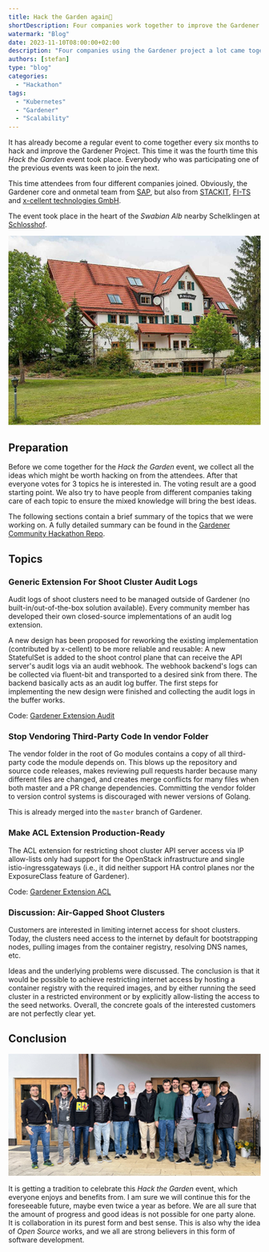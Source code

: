 ```yaml
---
title: Hack the Garden again🔨
shortDescription: Four companies work together to improve the Gardener Project.
watermark: "Blog"
date: 2023-11-10T08:00:00+02:00
description: "Four companies using the Gardener project a lot came together for a week for fun and better software"
authors: [stefan]
type: "blog"
categories:
  - "Hackathon"
tags:
  - "Kubernetes"
  - "Gardener"
  - "Scalability"
---
```


It has already become a regular event to come together every six months to hack and improve the Gardener Project.
This time it was the fourth time this _Hack the Garden_ event took place. Everybody who was participating one of the previous events was keen to join the next.

<!-- truncate -->

This time attendees from four different companies joined. Obviously, the Gardener core and onmetal team from [SAP](https://sap.com), but also from [STACKIT](https://stackit.de), [FI-TS](https://f-i-ts.de) and [x-cellent technologies GmbH](https://www.x-cellent.com).

The event took place in the heart of the _Swabian Alb_ nearby Schelklingen at [Schlosshof](https://schlosshof-info.de).

![](schlosshof.jpg)

## Preparation

Before we come together for the _Hack the Garden_ event, we collect all the ideas which might be worth hacking on from the attendees. After that everyone votes for 3 topics he is interested in. The voting result are a good starting point. We also try to have people from different companies taking care of each topic to ensure the mixed knowledge will bring the best ideas.

The following sections contain a brief summary of the topics that we were working on. A fully detailed summary can be found in the [Gardener Community Hackathon Repo](https://github.com/gardener-community/hackathon/tree/main/2023-11_Schelklingen).

## Topics

### Generic Extension For Shoot Cluster Audit Logs

Audit logs of shoot clusters need to be managed outside of Gardener (no built-in/out-of-the-box solution available). Every community member has developed their own closed-source implementations of an audit log extension.

A new design has been proposed for reworking the existing implementation (contributed by x-cellent) to be more reliable and reusable: A new StatefulSet is added to the shoot control plane that can receive the API server's audit logs via an audit webhook. The webhook backend's logs can be collected via fluent-bit and transported to a desired sink from there. The backend basically acts as an audit log buffer. The first steps for implementing the new design were finished and collecting the audit logs in the buffer works.

Code: [Gardener Extension Audit](https://github.com/metal-stack/gardener-extension-audit)

### Stop Vendoring Third-Party Code In vendor Folder

The vendor folder in the root of Go modules contains a copy of all third-party code the module depends on. This blows up the repository and source code releases, makes reviewing pull requests harder because many different files are changed, and creates merge conflicts for many files when both master and a PR change dependencies. Committing the vendor folder to version control systems is discouraged with newer versions of Golang.

This is already merged into the `master` branch of Gardener.

### Make ACL Extension Production-Ready

The ACL extension for restricting shoot cluster API server access via IP allow-lists only had support for the OpenStack infrastructure and single istio-ingressgateways (i.e., it did neither support HA control planes nor the ExposureClass feature of Gardener).

Code: [Gardener Extension ACL](https://github.com/stackitcloud/gardener-extension-acl)

### Discussion: Air-Gapped Shoot Clusters

Customers are interested in limiting internet access for shoot clusters. Today, the clusters need access to the internet by default for bootstrapping nodes, pulling images from the container registry, resolving DNS names, etc.

Ideas and the underlying problems were discussed. The conclusion is that it would be possible to achieve restricting internet access by hosting a container registry with the required images, and by either running the seed cluster in a restricted environment or by explicitly allow-listing the access to the seed networks. Overall, the concrete goals of the interested customers are not perfectly clear yet.

## Conclusion

![](./attendees.jpg)

It is getting a tradition to celebrate this _Hack the Garden_ event, which everyone enjoys and benefits from. I am sure we will continue this for the foreseeable future, maybe even twice a year as before. We are all sure that the amount of progress and good ideas is not possible for one party alone. It is collaboration in its purest form and best sense. This is also why the idea of _Open Source_ works, and we all are strong believers in this form of software development.
